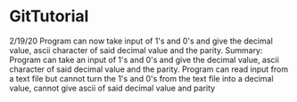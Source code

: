# GitTutorial
2/19/20 Program can now take input of 1's and 0's and give the decimal value, ascii character of said decimal value and the parity.
Summary:
Program can take an input of 1's and 0's and give the decimal value, ascii character of said decimal value and the parity.
Program can read input from a text file but cannot turn the 1's and 0's from the text file into a decimal value, cannot give ascii of said decimal value and parity